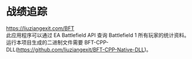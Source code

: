 # 战绩追踪
https://liuziangexit.com/BFT<br>
此应用程序可以通过 EA Battlefield API 查询 Battlefield 1 所有玩家的统计资料。<br>
运行本项目生成的二进制文件需要 BFT-CPP-DLL(https://github.com/liuziangexit/BFT-CPP-Native-DLL)。
